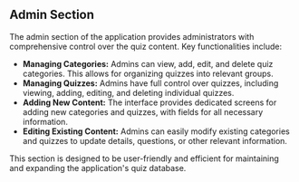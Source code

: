 ## Admin Section

The admin section of the application provides administrators with comprehensive control over the quiz content. Key functionalities include:

* **Managing Categories:** Admins can view, add, edit, and delete quiz categories. This allows for organizing quizzes into relevant groups.
* **Managing Quizzes:** Admins have full control over quizzes, including viewing, adding, editing, and deleting individual quizzes.
* **Adding New Content:** The interface provides dedicated screens for adding new categories and quizzes, with fields for all necessary information.
* **Editing Existing Content:** Admins can easily modify existing categories and quizzes to update details, questions, or other relevant information.

This section is designed to be user-friendly and efficient for maintaining and expanding the application's quiz database.